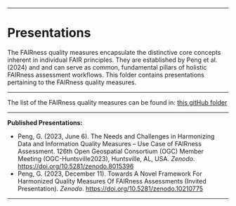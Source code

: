 --------------------------------------------
Presentations
==============

The FAIRness quality measures encapsulate the distinctive core concepts inherent in individual FAIR principles. They are established by Peng et al. (2024) and and can serve as common, fundamental pillars of holistic FAIRness assessment workflows. This folder contains presentations pertaining to the FAIRness quality measures.

---------------
The list of the FAIRness quality measures can be found in: [this gitHub folder](https://github.com/gepeng86/FAIR-QualityMeasures/tree/main/FAIR%20Quality%20Measures)


---------------------------------
**Published Presentations:**

* Peng, G. (2023, June 6). The Needs and Challenges in Harmonizing Data and Information Quality Measures – Use Case of FAIRness Assessment. 126th Open Geospatial Consortium (OGC) Member Meeting (OGC-Huntsville2023), Huntsville, AL, USA. *Zenodo*. https://doi.org/10.5281/zenodo.8015396
* Peng, G. (2023, December 11). Towards A Novel Framework For Harmonized Quality Measures Of FAIRness Assessments (Invited Presentation). *Zenodo*. https://doi.org/10.5281/zenodo.10210775
----------------------------------
